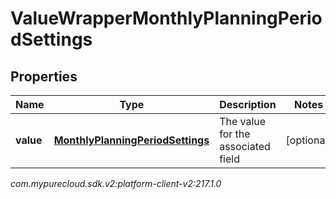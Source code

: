 # ValueWrapperMonthlyPlanningPeriodSettings


## Properties

| Name | Type | Description | Notes |
| ------------ | ------------- | ------------- | ------------- |
| **value** | [**MonthlyPlanningPeriodSettings**](MonthlyPlanningPeriodSettings) | The value for the associated field |  [optional] |




_com.mypurecloud.sdk.v2:platform-client-v2:217.1.0_
